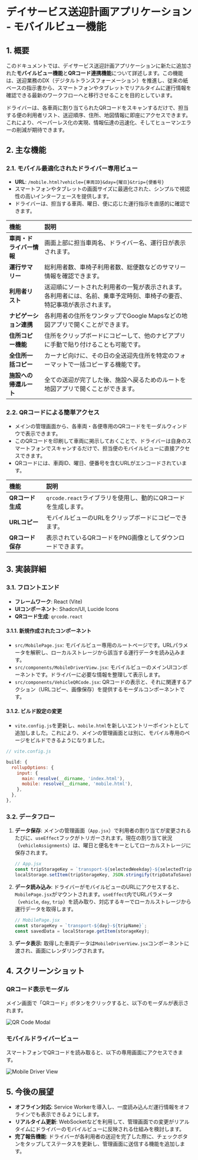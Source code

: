 # デイサービス送迎計画アプリケーション - モバイルビュー機能

## 1. 概要

このドキュメントでは、デイサービス送迎計画アプリケーションに新たに追加された**モバイルビュー機能**と**QRコード連携機能**について詳述します。この機能は、送迎業務のDX（デジタルトランスフォーメーション）を推進し、従来の紙ベースの指示書から、スマートフォンやタブレットでリアルタイムに運行情報を確認できる最新のワークフローへと移行させることを目的としています。

ドライバーは、各車両に割り当てられたQRコードをスキャンするだけで、担当する便の利用者リスト、送迎順序、住所、地図情報に即座にアクセスできます。これにより、ペーパーレス化の実現、情報伝達の迅速化、そしてヒューマンエラーの削減が期待できます。

## 2. 主な機能

### 2.1. モバイル最適化されたドライバー専用ビュー

- **URL**: `/mobile.html?vehicle={車両ID}&day={曜日}&trip={便番号}`
- スマートフォンやタブレットの画面サイズに最適化された、シンプルで視認性の高いインターフェースを提供します。
- ドライバーは、担当する車両、曜日、便に応じた運行指示を直感的に確認できます。

| 機能 | 説明 |
| :--- | :--- |
| **車両・ドライバー情報** | 画面上部に担当車両名、ドライバー名、運行日が表示されます。 |
| **運行サマリー** | 総利用者数、車椅子利用者数、総便数などのサマリー情報を確認できます。 |
| **利用者リスト** | 送迎順にソートされた利用者の一覧が表示されます。各利用者には、名前、乗車予定時刻、車椅子の要否、特記事項が表示されます。 |
| **ナビゲーション連携** | 各利用者の住所をワンタップでGoogle Mapsなどの地図アプリで開くことができます。 |
| **住所コピー機能** | 住所をクリップボードにコピーして、他のナビアプリに手動で貼り付けることも可能です。 |
| **全住所一括コピー** | カーナビ向けに、その日の全送迎先住所を特定のフォーマットで一括コピーする機能です。 |
| **施設への帰還ルート** | 全ての送迎が完了した後、施設へ戻るためのルートを地図アプリで開くことができます。 |

### 2.2. QRコードによる簡単アクセス

- メインの管理画面から、各車両・各便専用のQRコードをモーダルウィンドウで表示できます。
- このQRコードを印刷して車両に掲示しておくことで、ドライバーは自身のスマートフォンでスキャンするだけで、担当便のモバイルビューに直接アクセスできます。
- QRコードには、車両ID、曜日、便番号を含むURLがエンコードされています。

| 機能 | 説明 |
| :--- | :--- |
| **QRコード生成** | `qrcode.react`ライブラリを使用し、動的にQRコードを生成します。 |
| **URLコピー** | モバイルビューのURLをクリップボードにコピーできます。 |
| **QRコード保存** | 表示されているQRコードをPNG画像としてダウンロードできます。 |

## 3. 実装詳細

### 3.1. フロントエンド

- **フレームワーク**: React (Vite)
- **UIコンポーネント**: Shadcn/UI, Lucide Icons
- **QRコード生成**: `qrcode.react`

#### 3.1.1. 新規作成されたコンポーネント

- `src/MobilePage.jsx`: モバイルビュー専用のルートページです。URLパラメータを解釈し、ローカルストレージから該当する運行データを読み込みます。
- `src/components/MobileDriverView.jsx`: モバイルビューのメインUIコンポーネントです。ドライバーに必要な情報を整理して表示します。
- `src/components/VehicleQRCode.jsx`: QRコードの表示と、それに関連するアクション（URLコピー、画像保存）を提供するモーダルコンポーネントです。

#### 3.1.2. ビルド設定の変更

- `vite.config.js`を更新し、`mobile.html`を新しいエントリーポイントとして追加しました。これにより、メインの管理画面とは別に、モバイル専用のページをビルドできるようになりました。

```javascript
// vite.config.js

build: {
  rollupOptions: {
    input: {
      main: resolve(__dirname, 'index.html'),
      mobile: resolve(__dirname, 'mobile.html'),
    },
  },
},
```

### 3.2. データフロー

1.  **データ保存**: メインの管理画面（`App.jsx`）で利用者の割り当てが変更されるたびに、`useEffect`フックがトリガーされます。現在の割り当て状況（`vehicleAssignments`）は、曜日と便名をキーとしてローカルストレージに保存されます。

    ```javascript
    // App.jsx
    const tripStorageKey = `transport-${selectedWeekday}-${selectedTrip}`;
    localStorage.setItem(tripStorageKey, JSON.stringify(tripDataToSave));
    ```

2.  **データ読み込み**: ドライバーがモバイルビューのURLにアクセスすると、`MobilePage.jsx`がマウントされます。`useEffect`内でURLパラメータ（`vehicle`, `day`, `trip`）を読み取り、対応するキーでローカルストレージから運行データを取得します。

    ```javascript
    // MobilePage.jsx
    const storageKey = `transport-${day}-${tripName}`;
    const savedData = localStorage.getItem(storageKey);
    ```

3.  **データ表示**: 取得した車両データは`MobileDriverView.jsx`コンポーネントに渡され、画面にレンダリングされます。

## 4. スクリーンショット

### QRコード表示モーダル

メイン画面で「QRコード」ボタンをクリックすると、以下のモーダルが表示されます。

![QR Code Modal](https://i.imgur.com/example-qr.png)  <!-- この部分は実際のスクリーンショットURLに置き換えてください -->

### モバイルドライバービュー

スマートフォンでQRコードを読み取ると、以下の専用画面にアクセスできます。

![Mobile Driver View](https://i.imgur.com/example-mobile.png) <!-- この部分は実際のスクリーンショットURLに置き換えてください -->

## 5. 今後の展望

- **オフライン対応**: Service Workerを導入し、一度読み込んだ運行情報をオフラインでも表示できるようにします。
- **リアルタイム更新**: WebSocketなどを利用して、管理画面での変更がリアルタイムにドライバーのモバイルビューに反映される仕組みを検討します。
- **完了報告機能**: ドライバーが各利用者の送迎を完了した際に、チェックボタンをタップしてステータスを更新し、管理画面に送信する機能を追加します。


